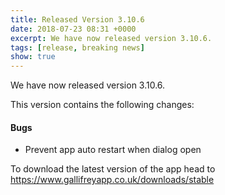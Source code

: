 ```yaml
---
title: Released Version 3.10.6
date: 2018-07-23 08:31 +0000
excerpt: We have now released version 3.10.6.
tags: [release, breaking news]
show: true
---
```


We have now released version 3.10.6.

This version contains the following changes:

#### Bugs

* Prevent app auto restart when dialog open


To download the latest version of the app head to <https://www.gallifreyapp.co.uk/downloads/stable>
